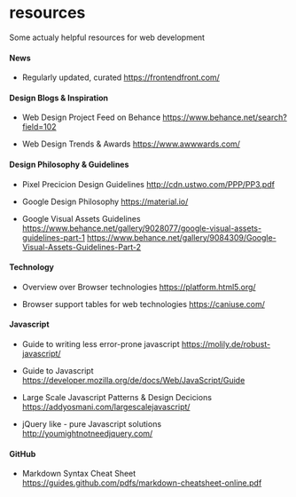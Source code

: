 # resources
Some actualy helpful resources for web development

#### News

  * Regularly updated, curated
  https://frontendfront.com/


#### Design Blogs & Inspiration

  * Web Design Project Feed on Behance
  https://www.behance.net/search?field=102

  * Web Design Trends & Awards
  https://www.awwwards.com/


#### Design Philosophy & Guidelines
 
  * Pixel Precicion Design Guidelines
  http://cdn.ustwo.com/PPP/PP3.pdf
 
  * Google Design Philosophy
  https://material.io/
  
  * Google Visual Assets Guidelines
  https://www.behance.net/gallery/9028077/google-visual-assets-guidelines-part-1
  https://www.behance.net/gallery/9084309/Google-Visual-Assets-Guidelines-Part-2


#### Technology

  * Overview over Browser technologies
  https://platform.html5.org/

  * Browser support tables for web technologies
  https://caniuse.com/


#### Javascript

  * Guide to writing less error-prone javascript
  https://molily.de/robust-javascript/

  * Guide to Javascript
  https://developer.mozilla.org/de/docs/Web/JavaScript/Guide

  * Large Scale Javascript Patterns & Design Decicions
  https://addyosmani.com/largescalejavascript/
  
  * jQuery like - pure Javascript solutions
  http://youmightnotneedjquery.com/

#### GitHub

  * Markdown Syntax Cheat Sheet
  https://guides.github.com/pdfs/markdown-cheatsheet-online.pdf
